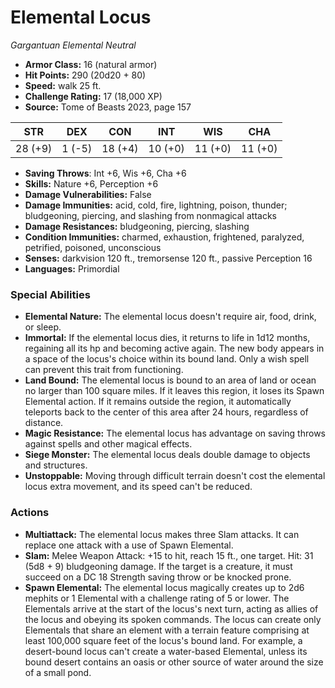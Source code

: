 # Elemental Locus

*Gargantuan* *Elemental* *Neutral*

- **Armor Class:** 16 (natural armor)
- **Hit Points:** 290 (20d20 + 80)
- **Speed:** walk 25 ft.
- **Challenge Rating:** 17 (18,000 XP)
- **Source:** Tome of Beasts 2023, page 157

| STR | DEX | CON | INT | WIS | CHA |
| --- | --- | --- | --- | --- | --- |
| 28 (+9) | 1 (-5) | 18 (+4) | 10 (+0) | 11 (+0) | 11 (+0) |

- **Saving Throws**: Int +6, Wis +6, Cha +6
- **Skills:** Nature +6, Perception +6
- **Damage Vulnerabilities:** False
- **Damage Immunities:** acid, cold, fire, lightning, poison, thunder; bludgeoning, piercing, and slashing from nonmagical attacks
- **Damage Resistances:** bludgeoning, piercing, slashing
- **Condition Immunities:** charmed, exhaustion, frightened, paralyzed, petrified, poisoned, unconscious
- **Senses:** darkvision 120 ft., tremorsense 120 ft., passive Perception 16
- **Languages:** Primordial

### Special Abilities

- **Elemental Nature:** The elemental locus doesn't require air, food, drink, or sleep.
- **Immortal:** If the elemental locus dies, it returns to life in 1d12 months, regaining all its hp and becoming active again. The new body appears in a space of the locus's choice within its bound land. Only a wish spell can prevent this trait from functioning.
- **Land Bound:** The elemental locus is bound to an area of land or ocean no larger than 100 square miles. If it leaves this region, it loses its Spawn Elemental action. If it remains outside the region, it automatically teleports back to the center of this area after 24 hours, regardless of distance.
- **Magic Resistance:** The elemental locus has advantage on saving throws against spells and other magical effects.
- **Siege Monster:** The elemental locus deals double damage to objects and structures.
- **Unstoppable:** Moving through difficult terrain doesn't cost the elemental locus extra movement, and its speed can't be reduced.

### Actions

- **Multiattack:** The elemental locus makes three Slam attacks. It can replace one attack with a use of Spawn Elemental.
- **Slam:** Melee Weapon Attack: +15 to hit, reach 15 ft., one target. Hit: 31 (5d8 + 9) bludgeoning damage. If the target is a creature, it must succeed on a DC 18 Strength saving throw or be knocked prone.
- **Spawn Elemental:** The elemental locus magically creates up to 2d6 mephits or 1 Elemental with a challenge rating of 5 or lower. The Elementals arrive at the start of the locus's next turn, acting as allies of the locus and obeying its spoken commands. The locus can create only Elementals that share an element with a terrain feature comprising at least 100,000 square feet of the locus's bound land. For example, a desert-bound locus can't create a water-based Elemental, unless its bound desert contains an oasis or other source of water around the size of a small pond.
